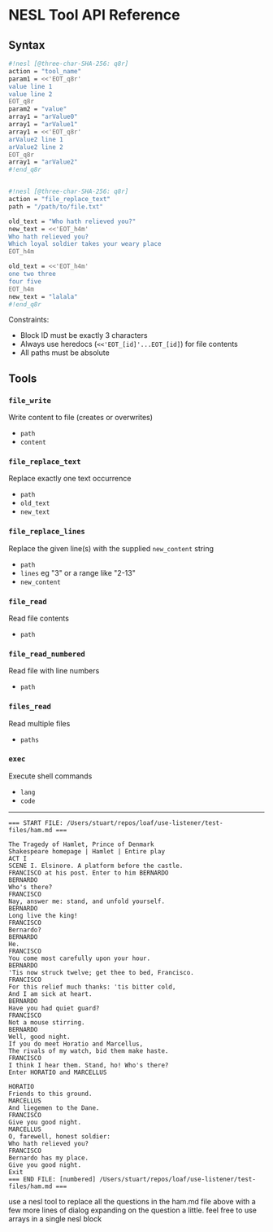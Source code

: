 # NESL Tool API Reference

## Syntax
```sh
#!nesl [@three-char-SHA-256: q8r]
action = "tool_name"
param1 = <<'EOT_q8r'
value line 1
value line 2
EOT_q8r
param2 = "value"
array1 = "arValue0"
array1 = "arValue1"
array1 = <<'EOT_q8r'
arValue2 line 1
arValue2 line 2
EOT_q8r
array1 = "arValue2"
#!end_q8r


#!nesl [@three-char-SHA-256: q8r]
action = "file_replace_text"
path = "/path/to/file.txt"

old_text = "Who hath relieved you?"
new_text = <<'EOT_h4m'
Who hath relieved you?
Which loyal soldier takes your weary place
EOT_h4m

old_text = <<'EOT_h4m'
one two three
four five
EOT_h4m
new_text = "lalala"
#!end_q8r
```

Constraints:
- Block ID must be exactly 3 characters
- Always use heredocs (`<<'EOT_[id]'...EOT_[id]`) for file contents
- All paths must be absolute

## Tools

### `file_write`
Write content to file (creates or overwrites)  
- `path`
- `content`

### `file_replace_text`
Replace exactly one text occurrence  
- `path`
- `old_text`
- `new_text` 

### `file_replace_lines`
Replace the given line(s) with the supplied `new_content` string
- `path`
- `lines` eg "3" or a range like "2-13"
- `new_content` 

### `file_read`
Read file contents  
- `path` 

### `file_read_numbered`
Read file with line numbers  
- `path`

### `files_read`
Read multiple files  
- `paths`

### `exec`
Execute shell commands  
- `lang`
- `code`

---


```
=== START FILE: /Users/stuart/repos/loaf/use-listener/test-files/ham.md ===

The Tragedy of Hamlet, Prince of Denmark
Shakespeare homepage | Hamlet | Entire play
ACT I
SCENE I. Elsinore. A platform before the castle.
FRANCISCO at his post. Enter to him BERNARDO
BERNARDO
Who's there?
FRANCISCO
Nay, answer me: stand, and unfold yourself.
BERNARDO
Long live the king!
FRANCISCO
Bernardo?
BERNARDO
He.
FRANCISCO
You come most carefully upon your hour.
BERNARDO
'Tis now struck twelve; get thee to bed, Francisco.
FRANCISCO
For this relief much thanks: 'tis bitter cold,
And I am sick at heart.
BERNARDO
Have you had quiet guard?
FRANCISCO
Not a mouse stirring.
BERNARDO
Well, good night.
If you do meet Horatio and Marcellus,
The rivals of my watch, bid them make haste.
FRANCISCO
I think I hear them. Stand, ho! Who's there?
Enter HORATIO and MARCELLUS

HORATIO
Friends to this ground.
MARCELLUS
And liegemen to the Dane.
FRANCISCO
Give you good night.
MARCELLUS
O, farewell, honest soldier:
Who hath relieved you?
FRANCISCO
Bernardo has my place.
Give you good night.
Exit
=== END FILE: [numbered] /Users/stuart/repos/loaf/use-listener/test-files/ham.md ===
```

use a nesl tool to replace all the questions in the ham.md file above with a few more lines of dialog expanding on the question a little.  feel free to use arrays in a single nesl block